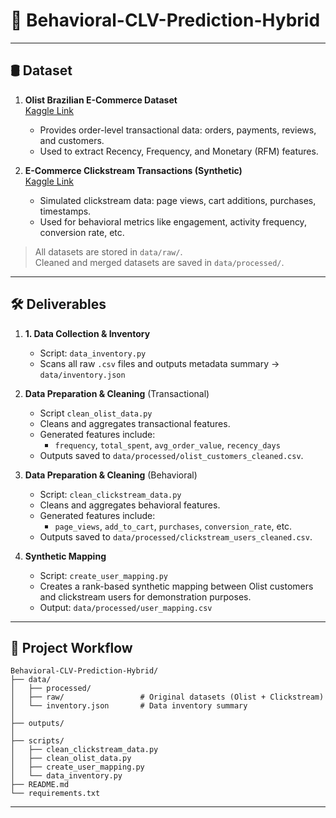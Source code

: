 # 🧠 Behavioral-CLV-Prediction-Hybrid

---

## 🛢️ Dataset
1. **Olist Brazilian E-Commerce Dataset**  
   [Kaggle Link](https://www.kaggle.com/datasets/olistbr/brazilian-ecommerce)  
   - Provides order-level transactional data: orders, payments, reviews, and customers.  
   - Used to extract Recency, Frequency, and Monetary (RFM) features.

2. **E-Commerce Clickstream Transactions (Synthetic)**  
   [Kaggle Link](https://www.kaggle.com/datasets/fronkongames/ecommerce-clickstream-transactions)  
   - Simulated clickstream data: page views, cart additions, purchases, timestamps.  
   - Used for behavioral metrics like engagement, activity frequency, conversion rate, etc.

> All datasets are stored in `data/raw/`.  
> Cleaned and merged datasets are saved in `data/processed/`.

---

## 🛠 Deliverables

1. **1. Data Collection & Inventory**
   - Script: `data_inventory.py`  
   - Scans all raw `.csv` files and outputs metadata summary → `data/inventory.json`

2. **Data Preparation & Cleaning** (Transactional)
   - Script `clean_olist_data.py`
   - Cleans and aggregates transactional features.
   - Generated features include:
     - `frequency`, `total_spent`, `avg_order_value`, `recency_days`
   - Outputs saved to `data/processed/olist_customers_cleaned.csv`.

3. **Data Preparation & Cleaning** (Behavioral)
   - Script: `clean_clickstream_data.py`
   - Cleans and aggregates behavioral features.
   - Generated features include:
     - `page_views`, `add_to_cart`, `purchases`, `conversion_rate`, etc.
   - Outputs saved to `data/processed/clickstream_users_cleaned.csv`.

4. **Synthetic Mapping**
   - Script: `create_user_mapping.py`  
   - Creates a rank-based synthetic mapping between Olist customers and clickstream users for demonstration purposes.  
   - Output: `data/processed/user_mapping.csv`

---

## 📂 Project Workflow

```
Behavioral-CLV-Prediction-Hybrid/
├── data/
│   ├── processed/
│   ├── raw/                 # Original datasets (Olist + Clickstream)
│   └── inventory.json       # Data inventory summary 
│
├── outputs/
│
├── scripts/
│   ├── clean_clickstream_data.py
│   ├── clean_olist_data.py
│   ├── create_user_mapping.py
│   └── data_inventory.py
├── README.md
└── requirements.txt
```

---

